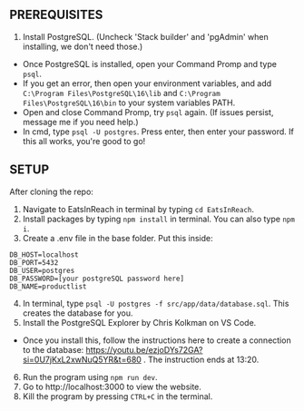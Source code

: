 ## PREREQUISITES
1. Install PostgreSQL. (Uncheck 'Stack builder' and 'pgAdmin' when installing, we don't need those.)
 * Once PostgreSQL is installed, open your Command Promp and type ```psql```.
 * If you get an error, then open your environment variables, and add ```C:\Program Files\PostgreSQL\16\lib``` and ```C:\Program Files\PostgreSQL\16\bin``` to your system variables PATH.
 * Open and close Command Promp, try ```psql``` again. (If issues persist, message me if you need help.)
 * In cmd, type ```psql -U postgres```. Press enter, then enter your password. If this all works, you're good to go!

## SETUP
After cloning the repo:
1. Navigate to EatsInReach in terminal by typing ```cd EatsInReach```.
2. Install packages by typing ```npm install``` in terminal. You can also type ```npm i```.
3. Create a .env file in the base folder. Put this inside:

```
DB_HOST=localhost
DB_PORT=5432
DB_USER=postgres
DB_PASSWORD=[your postgreSQL password here]
DB_NAME=productlist

```
4. In terminal, type ```psql -U postgres -f src/app/data/database.sql```. This creates the database for you.
5. Install the PostgreSQL Explorer by Chris Kolkman on VS Code.
* Once you install this, follow the instructions here to create a connection to the database: https://youtu.be/ezjoDYs72GA?si=0U7jKxL2xwNuQ5YR&t=680 . The instruction ends at 13:20.
6. Run the program using ```npm run dev```.
7. Go to http://localhost:3000 to view the website.
8. Kill the program by pressing ```CTRL+C``` in the terminal.
